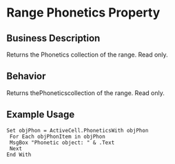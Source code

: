 # Range Phonetics Property

## Business Description
Returns the Phonetics collection of the range. Read only.

## Behavior
Returns thePhoneticscollection of the range. Read only.

## Example Usage
```vba
Set objPhon = ActiveCell.PhoneticsWith objPhon 
 For Each objPhonItem in objPhon 
 MsgBox "Phonetic object: " & .Text 
 Next 
End With
```
